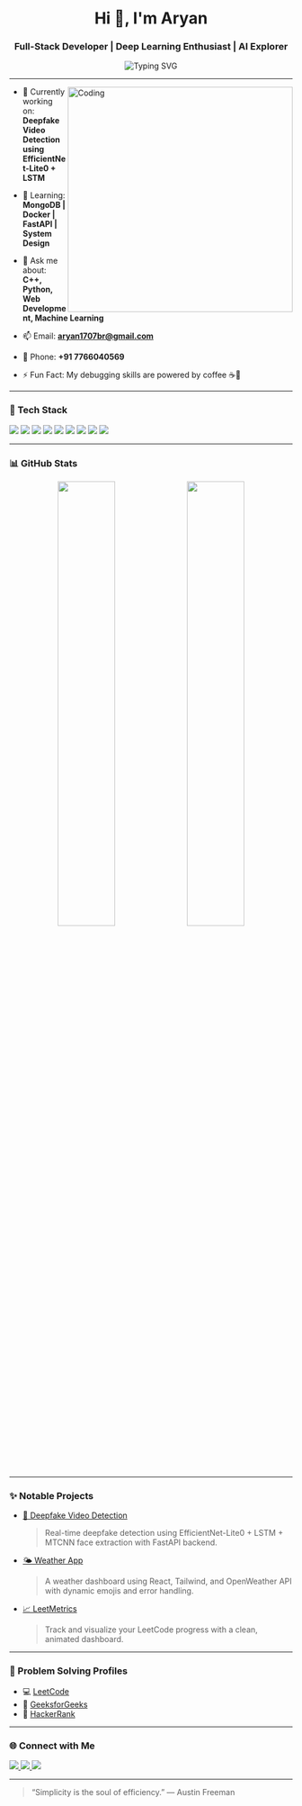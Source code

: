 <h1 align="center">Hi 👋, I'm Aryan</h1>
<h3 align="center">Full-Stack Developer | Deep Learning Enthusiast | AI Explorer</h3>

<p align="center">
  <img src="https://readme-typing-svg.demolab.com?font=Fira+Code&weight=500&size=24&pause=1000&color=00F7FF&center=true&vCenter=true&width=435&lines=Passionate+about+AI+%26+Web+Development;Always+learning+new+things;Let%27s+build+something+awesome+%F0%9F%92%A1" alt="Typing SVG" />
</p>

---

<img align="right" alt="Coding" width="400" src="https://cdn.dribbble.com/users/1162077/screenshots/3848914/programmer.gif" />

- 🔭 Currently working on: **Deepfake Video Detection using EfficientNet-Lite0 + LSTM**

- 🌱 Learning: **MongoDB | Docker | FastAPI | System Design**

- 💬 Ask me about: **C++, Python, Web Development, Machine Learning**

- 📫 Email: **aryan1707br@gmail.com**  
- 📱 Phone: **+91 7766040569**

- ⚡ Fun Fact: My debugging skills are powered by coffee ☕🚀

---

### 🚀 Tech Stack

<p align="left">
  <img src="https://img.shields.io/badge/C++-00599C?style=for-the-badge&logo=cplusplus&logoColor=white"/>
  <img src="https://img.shields.io/badge/Python-FFD43B?style=for-the-badge&logo=python&logoColor=blue"/>
  <img src="https://img.shields.io/badge/JavaScript-F7DF1E?style=for-the-badge&logo=javascript&logoColor=black"/>
  <img src="https://img.shields.io/badge/React-20232A?style=for-the-badge&logo=react&logoColor=61DAFB"/>
  <img src="https://img.shields.io/badge/TailwindCSS-38B2AC?style=for-the-badge&logo=tailwind-css&logoColor=white"/>
  <img src="https://img.shields.io/badge/MongoDB-4EA94B?style=for-the-badge&logo=mongodb&logoColor=white"/>
  <img src="https://img.shields.io/badge/FastAPI-005571?style=for-the-badge&logo=fastapi"/>
  <img src="https://img.shields.io/badge/PyTorch-EE4C2C?style=for-the-badge&logo=pytorch&logoColor=white"/>
  <img src="https://img.shields.io/badge/Git-F05032?style=for-the-badge&logo=git&logoColor=white"/>
</p>

---

### 📊 GitHub Stats
<p align="center">
  <img src="https://github-readme-stats.vercel.app/api?username=Aryanmons&show_icons=true&theme=tokyonight" width="45%" />
  <img src="https://github-readme-streak-stats.herokuapp.com/?user=Aryanmons&theme=tokyonight" width="45%" />
</p>

---

### ✨ Notable Projects
- [🧠 Deepfake Video Detection](https://github.com/Aryanmons/DeepFake-Video-Detection)  
  > Real-time deepfake detection using EfficientNet-Lite0 + LSTM + MTCNN face extraction with FastAPI backend.

- [🌤️ Weather App](https://github.com/Aryanmons/weather-app)  
  > A weather dashboard using React, Tailwind, and OpenWeather API with dynamic emojis and error handling.

- [📈 LeetMetrics](https://github.com/Aryanmons/LeetMetrics)  
  > Track and visualize your LeetCode progress with a clean, animated dashboard.

---

### 🧩 Problem Solving Profiles
- 💻 [LeetCode](https://leetcode.com/aryan1707br/)
- 📘 [GeeksforGeeks](https://auth.geeksforgeeks.org/user/aryan1707br/practice/)
- 🧠 [HackerRank](https://www.hackerrank.com/aryan1707br)

---

### 🌐 Connect with Me
<p>
  <a href="https://linkedin.com/in/aryankr-dev" target="_blank">
    <img src="https://img.shields.io/badge/LinkedIn-0077B5?style=for-the-badge&logo=linkedin&logoColor=white"/>
  </a>
  <a href="mailto:aryan1707br@gmail.com">
    <img src="https://img.shields.io/badge/Gmail-D14836?style=for-the-badge&logo=gmail&logoColor=white"/>
  </a>
  <a href="https://github.com/Aryanmons" target="_blank">
    <img src="https://img.shields.io/badge/GitHub-100000?style=for-the-badge&logo=github&logoColor=white"/>
  </a>
</p>

---

> “Simplicity is the soul of efficiency.” — Austin Freeman
